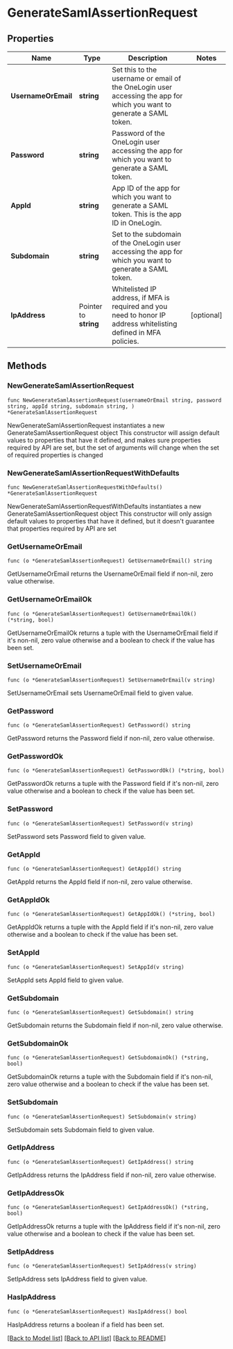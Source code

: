 # GenerateSamlAssertionRequest

## Properties

Name | Type | Description | Notes
------------ | ------------- | ------------- | -------------
**UsernameOrEmail** | **string** | Set this to the username or email of the OneLogin user accessing the app for which you want to generate a SAML token. | 
**Password** | **string** | Password of the OneLogin user accessing the app for which you want to generate a SAML token. | 
**AppId** | **string** | App ID of the app for which you want to generate a SAML token. This is the app ID in OneLogin. | 
**Subdomain** | **string** | Set to the subdomain of the OneLogin user accessing the app for which you want to generate a SAML token. | 
**IpAddress** | Pointer to **string** | Whitelisted IP address, if MFA is required and you need to honor IP address whitelisting defined in MFA policies. | [optional] 

## Methods

### NewGenerateSamlAssertionRequest

`func NewGenerateSamlAssertionRequest(usernameOrEmail string, password string, appId string, subdomain string, ) *GenerateSamlAssertionRequest`

NewGenerateSamlAssertionRequest instantiates a new GenerateSamlAssertionRequest object
This constructor will assign default values to properties that have it defined,
and makes sure properties required by API are set, but the set of arguments
will change when the set of required properties is changed

### NewGenerateSamlAssertionRequestWithDefaults

`func NewGenerateSamlAssertionRequestWithDefaults() *GenerateSamlAssertionRequest`

NewGenerateSamlAssertionRequestWithDefaults instantiates a new GenerateSamlAssertionRequest object
This constructor will only assign default values to properties that have it defined,
but it doesn't guarantee that properties required by API are set

### GetUsernameOrEmail

`func (o *GenerateSamlAssertionRequest) GetUsernameOrEmail() string`

GetUsernameOrEmail returns the UsernameOrEmail field if non-nil, zero value otherwise.

### GetUsernameOrEmailOk

`func (o *GenerateSamlAssertionRequest) GetUsernameOrEmailOk() (*string, bool)`

GetUsernameOrEmailOk returns a tuple with the UsernameOrEmail field if it's non-nil, zero value otherwise
and a boolean to check if the value has been set.

### SetUsernameOrEmail

`func (o *GenerateSamlAssertionRequest) SetUsernameOrEmail(v string)`

SetUsernameOrEmail sets UsernameOrEmail field to given value.


### GetPassword

`func (o *GenerateSamlAssertionRequest) GetPassword() string`

GetPassword returns the Password field if non-nil, zero value otherwise.

### GetPasswordOk

`func (o *GenerateSamlAssertionRequest) GetPasswordOk() (*string, bool)`

GetPasswordOk returns a tuple with the Password field if it's non-nil, zero value otherwise
and a boolean to check if the value has been set.

### SetPassword

`func (o *GenerateSamlAssertionRequest) SetPassword(v string)`

SetPassword sets Password field to given value.


### GetAppId

`func (o *GenerateSamlAssertionRequest) GetAppId() string`

GetAppId returns the AppId field if non-nil, zero value otherwise.

### GetAppIdOk

`func (o *GenerateSamlAssertionRequest) GetAppIdOk() (*string, bool)`

GetAppIdOk returns a tuple with the AppId field if it's non-nil, zero value otherwise
and a boolean to check if the value has been set.

### SetAppId

`func (o *GenerateSamlAssertionRequest) SetAppId(v string)`

SetAppId sets AppId field to given value.


### GetSubdomain

`func (o *GenerateSamlAssertionRequest) GetSubdomain() string`

GetSubdomain returns the Subdomain field if non-nil, zero value otherwise.

### GetSubdomainOk

`func (o *GenerateSamlAssertionRequest) GetSubdomainOk() (*string, bool)`

GetSubdomainOk returns a tuple with the Subdomain field if it's non-nil, zero value otherwise
and a boolean to check if the value has been set.

### SetSubdomain

`func (o *GenerateSamlAssertionRequest) SetSubdomain(v string)`

SetSubdomain sets Subdomain field to given value.


### GetIpAddress

`func (o *GenerateSamlAssertionRequest) GetIpAddress() string`

GetIpAddress returns the IpAddress field if non-nil, zero value otherwise.

### GetIpAddressOk

`func (o *GenerateSamlAssertionRequest) GetIpAddressOk() (*string, bool)`

GetIpAddressOk returns a tuple with the IpAddress field if it's non-nil, zero value otherwise
and a boolean to check if the value has been set.

### SetIpAddress

`func (o *GenerateSamlAssertionRequest) SetIpAddress(v string)`

SetIpAddress sets IpAddress field to given value.

### HasIpAddress

`func (o *GenerateSamlAssertionRequest) HasIpAddress() bool`

HasIpAddress returns a boolean if a field has been set.


[[Back to Model list]](../README.md#documentation-for-models) [[Back to API list]](../README.md#documentation-for-api-endpoints) [[Back to README]](../README.md)


